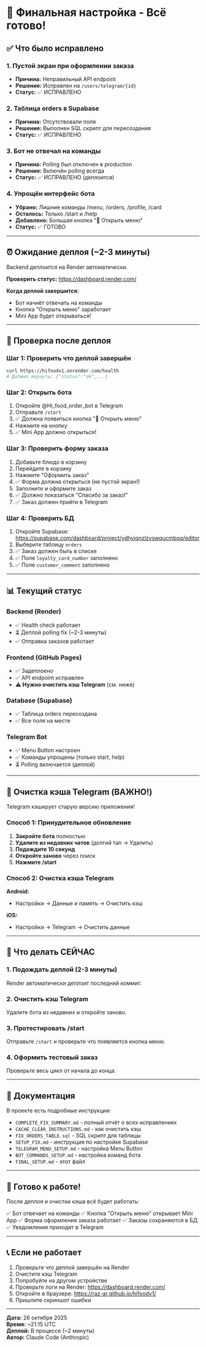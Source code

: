 # 🎉 Финальная настройка - Всё готово!

## ✅ Что было исправлено

### 1. Пустой экран при оформлении заказа
- **Причина:** Неправильный API endpoint
- **Решение:** Исправлен на `/users/telegram/{id}`
- **Статус:** ✅ ИСПРАВЛЕНО

### 2. Таблица orders в Supabase
- **Причина:** Отсутствовали поля
- **Решение:** Выполнен SQL скрипт для пересоздания
- **Статус:** ✅ ИСПРАВЛЕНО

### 3. Бот не отвечал на команды
- **Причина:** Polling был отключен в production
- **Решение:** Включён polling всегда
- **Статус:** ✅ ИСПРАВЛЕНО (деплоится)

### 4. Упрощён интерфейс бота
- **Убрано:** Лишние команды /menu, /orders, /profile, /card
- **Осталось:** Только /start и /help
- **Добавлено:** Большая кнопка "🍔 Открыть меню"
- **Статус:** ✅ ГОТОВО

---

## ⏰ Ожидание деплоя (~2-3 минуты)

Backend деплоится на Render автоматически.

**Проверить статус:** https://dashboard.render.com/

**Когда деплой завершится:**
- Бот начнёт отвечать на команды
- Кнопка "Открыть меню" заработает
- Mini App будет открываться!

---

## 🧪 Проверка после деплоя

### Шаг 1: Проверить что деплой завершён
```bash
curl https://hifoodv1.onrender.com/health
# Должно вернуть: {"status":"ok",...}
```

### Шаг 2: Открыть бота
1. Откройте @Hi_food_order_bot в Telegram
2. Отправьте `/start`
3. ✅ Должна появиться кнопка "🍔 Открыть меню"
4. Нажмите на кнопку
5. ✅ Mini App должно открыться!

### Шаг 3: Проверить форму заказа
1. Добавьте блюдо в корзину
2. Перейдите в корзину
3. Нажмите "Оформить заказ"
4. ✅ Форма должна открыться (не пустой экран!)
5. Заполните и оформите заказ
6. ✅ Должно показаться "Спасибо за заказ!"
7. ✅ Заказ должен прийти в Telegram

### Шаг 4: Проверить БД
1. Откройте Supabase: https://supabase.com/dashboard/project/ydhyiqnzlzvswqucmboq/editor
2. Выберите таблицу `orders`
3. ✅ Заказ должен быть в списке
4. ✅ Поле `loyalty_card_number` заполнено
5. ✅ Поле `customer_comment` заполнено

---

## 📊 Текущий статус

### Backend (Render)
- ✅ Health check работает
- ⏳ Деплой polling fix (~2-3 минуты)
- ✅ Отправка заказов работает

### Frontend (GitHub Pages)
- ✅ Задеплоено
- ✅ API endpoint исправлен
- ⚠️ **Нужно очистить кэш Telegram** (см. ниже)

### Database (Supabase)
- ✅ Таблица orders пересоздана
- ✅ Все поля на месте

### Telegram Bot
- ✅ Menu Button настроен
- ✅ Команды упрощены (только start, help)
- ⏳ Polling включается (деплой)

---

## 🔄 Очистка кэша Telegram (ВАЖНО!)

Telegram кэширует старую версию приложения!

### Способ 1: Принудительное обновление
1. **Закройте бота** полностью
2. **Удалите из недавних чатов** (долгий тап → Удалить)
3. **Подождите 10 секунд**
4. **Откройте заново** через поиск
5. **Нажмите /start**

### Способ 2: Очистка кэша Telegram
**Android:**
- Настройки → Данные и память → Очистить кэш

**iOS:**
- Настройки → Telegram → Очистить данные

---

## 🎯 Что делать СЕЙЧАС

### 1. Подождать деплой (2-3 минуты)
Render автоматически деплоит последний коммит.

### 2. Очистить кэш Telegram
Удалите бота из недавних и откройте заново.

### 3. Протестировать /start
Отправьте `/start` и проверьте что появляется кнопка меню.

### 4. Оформить тестовый заказ
Проверьте весь цикл от начала до конца.

---

## 📝 Документация

В проекте есть подробные инструкции:

- `COMPLETE_FIX_SUMMARY.md` - полный отчёт о всех исправлениях
- `CACHE_CLEAR_INSTRUCTIONS.md` - как очистить кэш
- `FIX_ORDERS_TABLE.sql` - SQL скрипт для таблицы
- `SETUP_FIX.md` - инструкция по настройке Supabase
- `TELEGRAM_MENU_SETUP.md` - настройка Menu Button
- `BOT_COMMANDS_SETUP.md` - настройка команд бота
- `FINAL_SETUP.md` - этот файл

---

## 🚀 Готово к работе!

После деплоя и очистки кэша всё будет работать:

✅ Бот отвечает на команды
✅ Кнопка "Открыть меню" открывает Mini App
✅ Форма оформления заказа работает
✅ Заказы сохраняются в БД
✅ Уведомления приходят в Telegram

---

## 📞 Если не работает

1. Проверьте что деплой завершён на Render
2. Очистите кэш Telegram
3. Попробуйте на другом устройстве
4. Проверьте логи на Render: https://dashboard.render.com/
5. Откройте в браузере: https://raz-ar.github.io/hifoodv1/
6. Пришлите скриншот ошибки

---

**Дата:** 26 октября 2025  
**Время:** ~21:15 UTC  
**Деплой:** В процессе (~2 минуты)  
**Автор:** Claude Code (Anthropic)

